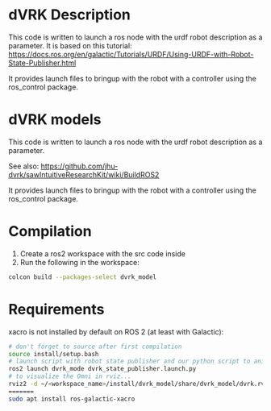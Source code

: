 # dVRK Description

This code is written to launch a ros node with the urdf robot
description as a parameter. It is based on this tutorial:
https://docs.ros.org/en/galactic/Tutorials/URDF/Using-URDF-with-Robot-State-Publisher.html

It provides launch files to bringup with the robot with a controller using the ros_control package.

# dVRK models

This code is written to launch a ros node with the urdf robot
description as a parameter.

See also: https://github.com/jhu-dvrk/sawIntuitiveResearchKit/wiki/BuildROS2

It provides launch files to bringup with the robot with a controller using the ros_control package.
# Compilation

1. Create a ros2 workspace with the src code inside
2. Run the following in the workspace:
```sh
colcon build --packages-select dvrk_model
```

#  Requirements

xacro is not installed by default on ROS 2 (at least with Galactic):
```sh
# don't forget to source after first compilation
source install/setup.bash
# launch script with robot state publisher and our python script to animate the Omni
ros2 launch dvrk_mode dvrk_state_publisher.launch.py
# to visualize the Omni in rviz...
rviz2 -d ~/<workspace_name>/install/dvrk_model/share/dvrk_model/dvrk.rviz # to launch rviz with the omni frames
=======
sudo apt install ros-galactic-xacro
```
